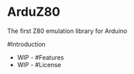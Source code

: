 # ArduZ80
The first Z80 emulation library for Arduino

#Introduction 
- WIP - 
#Features
- WIP - 
#License 

